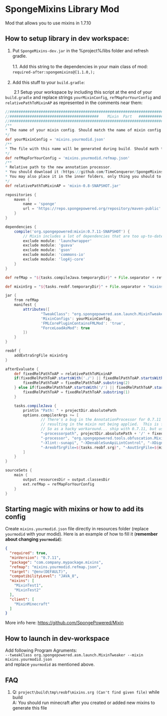 # SpongeMixins Library Mod
Mod that allows you to use mixins in 1.7.10

## How to setup library in dev workspace:
1. Put `SpongeMixins-dev.jar` in the %project%/libs folder and refresh gradle.<br><br>
1.1. Add this string to the dependencies in your main class of mod: `required-after:spongemixins@[1.1.0,);`<br><br>
2. Add this stuff to your `build.gradle`:<p>

&emsp;&emsp;2.1 Setup your workspace by including this script at the end of your `build.gradle` and replace strings `yourMixinConfig`, `refMapForYourConfig` and `relativePathToMixinAP` as represented in the comments near them:
```groovy
//##########################################################################################################
//########################################    Mixin  Part   ################################################
//##########################################################################################################
/**
* The name of your mixin config. Should match the name of mixin config file, which you placed in src/main/resources/
*/
def yourMixinConfig = 'mixins.yourmodid.json'
/**
* The file with this name will be generated during build. Should math the remap value inside your src/main/resources/*yourMixinConfig*
*/
def refMapForYourConfig = 'mixins.yourmodid.refmap.json'
/**
* Relative path to the new annotation processor. 
* You should download it (https://github.com/TimeConqueror/SpongeMixins/raw/master/mixin-0.8-SNAPSHOT.jar) and then place to the project folder. 
* You may also place it in the inner folders, only thing you should to do is to provide right RELATIVE path.
*/
def relativePathToMixinAP = 'mixin-0.8-SNAPSHOT.jar'

repositories {
    maven {
        name = 'sponge'
        url = 'https://repo.spongepowered.org/repository/maven-public'
    }
}

dependencies {
    compile('org.spongepowered:mixin:0.7.11-SNAPSHOT') {
        // Mixin includes a lot of dependencies that are too up-to-date
        exclude module: 'launchwrapper'
        exclude module: 'guava'
        exclude module: 'gson'
        exclude module: 'commons-io'
        exclude module: 'log4j-core'
    }
}

def refMap = "${tasks.compileJava.temporaryDir}" + File.separator + refMapForYourConfig

def mixinSrg = "${tasks.reobf.temporaryDir}" + File.separator + "mixins.srg"

jar {
    from refMap
    manifest {
        attributes([
                "TweakClass": "org.spongepowered.asm.launch.MixinTweaker",
                'MixinConfigs': yourMixinConfig,
                'FMLCorePluginContainsFMLMod': 'true',
                "ForceLoadAsMod": true
        ])
    }
}

reobf {
    addExtraSrgFile mixinSrg
}

afterEvaluate {
    def fixedRelPathToAP = relativePathToMixinAP
    if(fixedRelPathToAP.startsWith('./') || fixedRelPathToAP.startsWith('.\\')){
        fixedRelPathToAP = fixedRelPathToAP.substring(2)
    } else if(fixedRelPathToAP.startsWith('/') || fixedRelPathToAP.startsWith('\\')){
        fixedRelPathToAP = fixedRelPathToAP.substring(1)
    }

    tasks.compileJava {
        println "Path: " + projectDir.absolutePath
        options.compilerArgs += [
                // There's a bug in the AnnotationProcessor for 0.7.11 that will generate the annotations pointing to the parent class instead of subclass
                // resulting in the mixin not being applied.  This is fixed in 0.8, however 0.8 needs guava > 21.0, and minecraft ships with 17.0.
                // So as a hacky workaround... ship with 0.7.11, but use the AP from 0.8 for compiling
                "-processorpath", projectDir.absolutePath + '/' + fixedRelPathToAP,
                "-processor", "org.spongepowered.tools.obfuscation.MixinObfuscationProcessorInjection,org.spongepowered.tools.obfuscation.MixinObfuscationProcessorTargets",
                "-Xlint:-sunapi", "-XDenableSunApiLintControl", "-XDignore.symbol.file",
                "-AreobfSrgFile=${tasks.reobf.srg}", "-AoutSrgFile=${mixinSrg}", "-AoutRefMapFile=${refMap}"
        ]
    }
}

sourceSets {
    main {
        output.resourcesDir = output.classesDir
        ext.refMap = refMapForYourConfig
    }
}
```

## Starting magic with mixins or how to add its config
Create `mixins.yourmodid.json` file directly in resources folder (replace `yourmodid` with your modid). 
Here is an example of how to fill it (**remember about changing `yourmodid`**): 
```json
{
  "required": true,
  "minVersion": "0.7.11",
  "package": "com.company.mypackage.mixins",
  "refmap": "mixins.yourmodid.refmap.json",
  "target": "@env(DEFAULT)",
  "compatibilityLevel": "JAVA_8",
  "mixins": [
    "MixinTest1",
    "MixinTest2"
  ],
  "client": [
    "MixinMinecraft"
  ]
}
```
More info here: https://github.com/SpongePowered/Mixin

## How to launch in dev-workspace

Add following Program Agruments:<br> `--tweakClass org.spongepowered.asm.launch.MixinTweaker --mixin mixins.yourmodid.json`<br> and replace `yourmodid` as mentioned above.

## FAQ
1. Q: `project\build\tmp\reobf\mixins.srg (Can't find given file)` while build<br>
A: You should run minecraft after you created or added new mixins to generate this file
